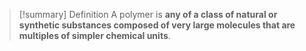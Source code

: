 > [!summary] Definition
> A polymer is **any of a class of natural or synthetic substances composed of very large molecules that are multiples of simpler chemical units**. 



